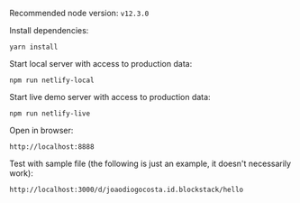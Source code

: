 Recommended node version: `v12.3.0`

Install dependencies:
```
yarn install
```

Start local server with access to production data:
```
npm run netlify-local
```

Start live demo server with access to production data:
```
npm run netlify-live
```

Open in  browser:
```
http://localhost:8888
```

Test with sample file (the following is just an example, it doesn't necessarily
work):
```
http://localhost:3000/d/joaodiogocosta.id.blockstack/hello
```
